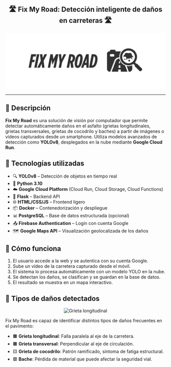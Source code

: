 <h2 align="center">🛣️ Fix My Road: Detección inteligente de daños en carreteras 🛣️</h2>

<p align="center">
  <img src="assets/logo_banner.png" alt="Logo FixMyRoad" width="1200"/>
</p>

---

## 📌 Descripción

**Fix My Road** es una solución de visión por computador que permite detectar automáticamente daños en el asfalto (grietas longitudinales, grietas transversales, grietas de cocodrilo y baches) a partir de imágenes o vídeos capturados desde un smartphone. Utiliza modelos avanzados de detección como **YOLOv8**, desplegados en la nube mediante **Google Cloud Run**.

## 🚀 Tecnologías utilizadas

- 🔍 **YOLOv8** – Detección de objetos en tiempo real
- 🐍 **Python 3.10**
- ☁️ **Google Cloud Platform** (Cloud Run, Cloud Storage, Cloud Functions)
- 🔧 **Flask** – Backend API
- 🌐 **HTML/CSS/JS** – Frontend ligero
- 📦 **Docker** – Contenedorización y despliegue
- 📊 **PostgreSQL** – Base de datos estructurada (opcional)
- 📤 **Firebase Authentication** – Login con cuenta Google
- 🗺️ **Google Maps API** – Visualización geolocalizada de los daños

## 🧠 Cómo funciona

1. El usuario accede a la web y se autentica con su cuenta Google.
2. Sube un vídeo de la carretera capturado desde el móvil.
3. El sistema lo procesa automáticamente con un modelo YOLO en la nube.
4. Se detectan los daños, se clasifican y se guardan en la base de datos.
5. El resultado se muestra en un mapa interactivo.

## 🧾 Tipos de daños detectados

<p align="center"> <img src="assets/señales.png" width="1200" title="Grieta longitudinal"/> </p>

Fix My Road es capaz de identificar distintos tipos de daños frecuentes en el pavimento:
- 🟧 **Grieta longitudinal**: Falla paralela al eje de la carretera.
- 🟧 **Grieta transversal**: Perpendicular al eje de circulación.
- 🟨 **Grieta de cocodrilo**: Patrón ramificado, síntoma de fatiga estructural.
- 🟥 **Bache**: Pérdida de material que puede afectar la seguridad vial.
